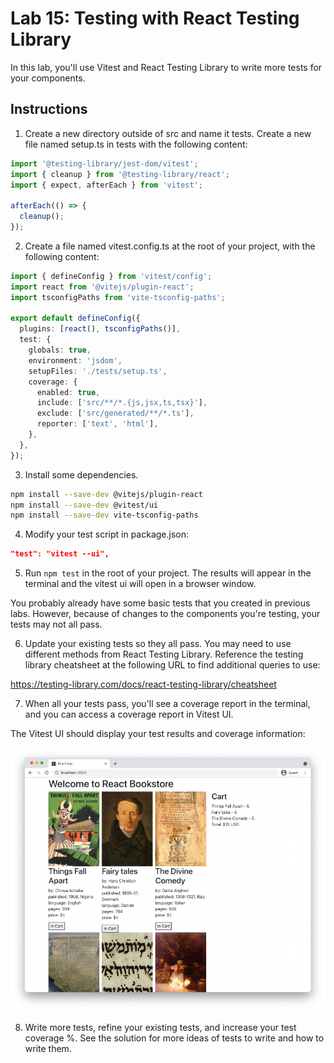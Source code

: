 # Lab 15: Testing with React Testing Library

In this lab, you'll use Vitest and React Testing Library to write more tests for your components.

## Instructions

1. Create a new directory outside of src and name it tests. Create a new file named setup.ts in tests with the following content:

```typescript
import '@testing-library/jest-dom/vitest';
import { cleanup } from '@testing-library/react';
import { expect, afterEach } from 'vitest';

afterEach(() => {
  cleanup();
});
```

2. Create a file named vitest.config.ts at the root of your project, with the following content:

```typescript
import { defineConfig } from 'vitest/config';
import react from '@vitejs/plugin-react';
import tsconfigPaths from 'vite-tsconfig-paths';

export default defineConfig({
  plugins: [react(), tsconfigPaths()],
  test: {
    globals: true,
    environment: 'jsdom',
    setupFiles: './tests/setup.ts',
    coverage: {
      enabled: true,
      include: ['src/**/*.{js,jsx,ts,tsx}'],
      exclude: ['src/generated/**/*.ts'],
      reporter: ['text', 'html'],
    },
  },
});
```

3. Install some dependencies.

```bash
npm install --save-dev @vitejs/plugin-react
npm install --save-dev @vitest/ui
npm install --save-dev vite-tsconfig-paths
```

4. Modify your test script in package.json:

```json
"test": "vitest --ui",
```

5. Run `npm test` in the root of your project. The results will appear in the terminal and the vitest ui will open in a browser window.

You probably already have some basic tests that you created in previous labs. However, because of changes to the components you're testing, your tests may not all pass.

6. Update your existing tests so they all pass. You may need to use different methods from React Testing Library. Reference the testing library cheatsheet at the following URL to find additional queries to use:

https://testing-library.com/docs/react-testing-library/cheatsheet

7. When all your tests pass, you'll see a coverage report in the terminal, and you can access a coverage report in Vitest UI.

The Vitest UI should display your test results and coverage information:

![Vitest UI showing test results and coverage report](images/lab15f001.png)

8. Write more tests, refine your existing tests, and increase your test coverage %. See the solution for more ideas of tests to write and how to write them.
